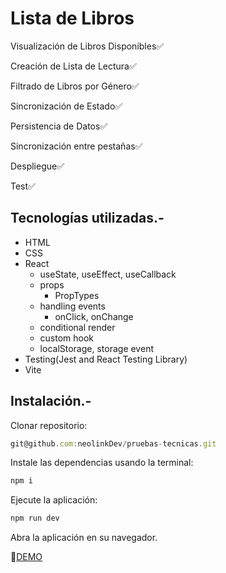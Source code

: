 # Lista de Libros

Visualización de Libros Disponibles✅

Creación de Lista de Lectura✅

Filtrado de Libros por Género✅

Sincronización de Estado✅

Persistencia de Datos✅

Sincronización entre pestañas✅

Despliegue✅

Test✅

## Tecnologías utilizadas.-
* HTML
* CSS
* React
  * useState, useEffect, useCallback
  * props
    * PropTypes
  * handling events
    * onClick, onChange
  * conditional render
  * custom hook
  * localStorage, storage event
* Testing(Jest and React Testing Library)
* Vite

## Instalación.-
Clonar repositorio:
```js
git@github.com:neolinkDev/pruebas-tecnicas.git
```

Instale las dependencias usando la terminal:
```js
npm i
```

Ejecute la aplicación:
```js
npm run dev
```

Abra la aplicación en su navegador.

🔗[DEMO](https://reading-list-jr.netlify.app/)